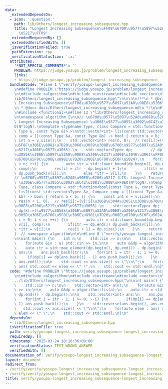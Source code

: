 ```yaml
---
data:
  _extendedDependsOn:
  - icon: ':question:'
    path: lib/Others/longest_increasing_subsequence.hpp
    title: "Longest Increasing Subsequence\uFF08\u6700\u9577\u5897\u52A0\u90E8\u5206\
      \u5217\uFF09"
  _extendedRequiredBy: []
  _extendedVerifiedWith: []
  _isVerificationFailed: true
  _pathExtension: cpp
  _verificationStatusIcon: ':x:'
  attributes:
    '*NOT_SPECIAL_COMMENTS*': ''
    PROBLEM: https://judge.yosupo.jp/problem/longest_increasing_subsequence
    links:
    - https://judge.yosupo.jp/problem/longest_increasing_subsequence
  bundledCode: "#line 1 \"verify/yosupo-longest_increasing_subsequence-longest_increasing_subsequence.test.cpp\"\
    \n#define PROBLEM \"https://judge.yosupo.jp/problem/longest_increasing_subsequence\"\
    \n\n#include <algorithm>\n#include <iostream>\n#include <vector>\n\n#line 1 \"\
    lib/Others/longest_increasing_subsequence.hpp\"\n\n\n\n/**\n * @brief Longest\
    \ Increasing Subsequence\uFF08\u6700\u9577\u5897\u52A0\u90E8\u5206\u5217\uFF09\
    \n * @docs docs/Others/longest_increasing_subsequence.md\n */\n\n#line 10 \"lib/Others/longest_increasing_subsequence.hpp\"\
    \n#include <functional>\n#line 12 \"lib/Others/longest_increasing_subsequence.hpp\"\
    \n\nnamespace algorithm {\n\n// \u6700\u9577\u5897\u52A0\u90E8\u5206\u5217 (LIS:\
    \ Longest Increasing Subsequence) \u306E\u9577\u3055\u3092\u6C42\u3081\u308B\uFF0E\
    O(N*logN).\ntemplate <typename Type, class Compare = std::function<bool(const\
    \ Type &, const Type &)> >\nstd::vector<int> lis(const std::vector<Type> &v, Compare\
    \ comp = [](const Type &a, const Type &b) -> bool { return a < b; }) {\n    const\
    \ int n = v.size();\n    std::vector<int> res(n, 0);  // res[i]:=(v[i]\u3092\u6700\
    \u5F8C\u306E\u8981\u7D20\u3068\u3059\u308B\u6700\u9577\u5897\u52A0\u90E8\u5206\
    \u5217\u306E\u9577\u3055).\n    std::vector<Type> dp;        // dp[k]:=(\u9577\
    \u3055k\u306E\u5897\u52A0\u90E8\u5206\u5217\u306E\u3046\u3061\uFF0C\u305D\u306E\
    \u6700\u5F8C\u306E\u8981\u7D20\u306E\u6700\u5C0F\u5024).\n    for(int i = 0; i\
    \ < n; ++i) {\n        auto itr = std::lower_bound(dp.begin(), dp.end(), v[i],\
    \ comp);\n        res[i] = itr - dp.begin() + 1;\n        if(itr == dp.end())\
    \ dp.push_back(v[i]);\n        else *itr = v[i];\n    }\n    return res;\n}\n\n\
    // \u6700\u9577\u5897\u52A0\u90E8\u5206\u5217 (LIS: Longest Increasing Subsequence)\
    \ \u306E\u9577\u3055\u3092\u6C42\u3081\u308B\uFF0EO(N*logN).\ntemplate <typename\
    \ Type, class Compare = std::function<bool(const Type &, const Type &)> >\nstd::vector<int>\
    \ lis2(const std::vector<Type> &v, Compare comp = [](const Type &a, const Type\
    \ &b) -> bool { return a < b; }) {\n    const int n = v.size();\n    std::vector<int>\
    \ res(n + 1, 0);  // res[i]:=(v[:i]\u306B\u304A\u3051\u308B\u6700\u9577\u5897\u52A0\
    \u90E8\u5206\u5217\u306E\u9577\u3055).\n    std::vector<Type> dp;            //\
    \ dp[k]:=(\u9577\u3055k\u306E\u5897\u52A0\u90E8\u5206\u5217\u306E\u3046\u3061\uFF0C\
    \u305D\u306E\u6700\u5F8C\u306E\u8981\u7D20\u306E\u6700\u5C0F\u5024).\n    for(int\
    \ i = 0; i < n; ++i) {\n        auto itr = std::lower_bound(dp.begin(), dp.end(),\
    \ v[i], comp);\n        if(itr == dp.end()) dp.push_back(v[i]);\n        else\
    \ *itr = v[i];\n        res[i + 1] = dp.size();\n    }\n    return res;\n}\n\n\
    }  // namespace algorithm\n\n\n#line 8 \"verify/yosupo-longest_increasing_subsequence-longest_increasing_subsequence.test.cpp\"\
    \n\nint main() {\n    int n;\n    std::cin >> n;\n\n    std::vector<int> a(n);\n\
    \    for(auto &in : a) std::cin >> in;\n\n    auto &&dp = algorithm::lis(a);\n\
    \    auto itr = std::max_element(dp.begin(), dp.end()) - dp.begin();\n\n    std::vector<int>\
    \ ans;\n    ans.push_back(itr);\n    for(int i = itr - 1; i >= 0; --i) {\n   \
    \     if(dp[i] == dp[ans.back()] - 1) ans.push_back(i);\n    }\n    std::reverse(ans.begin(),\
    \ ans.end());\n\n    std::cout << ans.size() << \"\\n\";\n    for(auto elem :\
    \ ans) std::cout << elem << \" \";\n    std::cout << std::endl;\n}\n"
  code: "#define PROBLEM \"https://judge.yosupo.jp/problem/longest_increasing_subsequence\"\
    \n\n#include <algorithm>\n#include <iostream>\n#include <vector>\n\n#include \"\
    ../lib/Others/longest_increasing_subsequence.hpp\"\n\nint main() {\n    int n;\n\
    \    std::cin >> n;\n\n    std::vector<int> a(n);\n    for(auto &in : a) std::cin\
    \ >> in;\n\n    auto &&dp = algorithm::lis(a);\n    auto itr = std::max_element(dp.begin(),\
    \ dp.end()) - dp.begin();\n\n    std::vector<int> ans;\n    ans.push_back(itr);\n\
    \    for(int i = itr - 1; i >= 0; --i) {\n        if(dp[i] == dp[ans.back()] -\
    \ 1) ans.push_back(i);\n    }\n    std::reverse(ans.begin(), ans.end());\n\n \
    \   std::cout << ans.size() << \"\\n\";\n    for(auto elem : ans) std::cout <<\
    \ elem << \" \";\n    std::cout << std::endl;\n}\n"
  dependsOn:
  - lib/Others/longest_increasing_subsequence.hpp
  isVerificationFile: true
  path: verify/yosupo-longest_increasing_subsequence-longest_increasing_subsequence.test.cpp
  requiredBy: []
  timestamp: '2025-03-24 18:16:36+09:00'
  verificationStatus: TEST_WRONG_ANSWER
  verifiedWith: []
documentation_of: verify/yosupo-longest_increasing_subsequence-longest_increasing_subsequence.test.cpp
layout: document
redirect_from:
- /verify/verify/yosupo-longest_increasing_subsequence-longest_increasing_subsequence.test.cpp
- /verify/verify/yosupo-longest_increasing_subsequence-longest_increasing_subsequence.test.cpp.html
title: verify/yosupo-longest_increasing_subsequence-longest_increasing_subsequence.test.cpp
---
```

